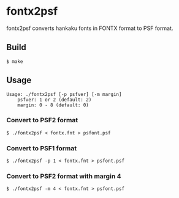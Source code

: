 # fontx2psf

fontx2psf converts hankaku fonts in FONTX format to PSF format.

## Build
```
$ make
```

## Usage
```
Usage: ./fontx2psf [-p psfver] [-m margin]
    psfver: 1 or 2 (default: 2)
    margin: 0 - 8 (default: 0)
```

### Convert to PSF2 format
```
$ ./fontx2psf < fontx.fnt > psfont.psf
```

### Convert to PSF1 format
```
$ ./fontx2psf -p 1 < fontx.fnt > psfont.psf
```

### Convert to PSF2 format with margin 4
```
$ ./fontx2psf -m 4 < fontx.fnt > psfont.psf
```
